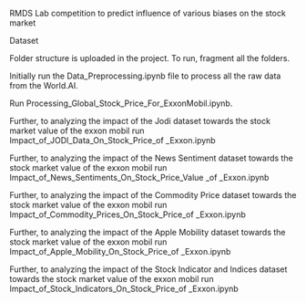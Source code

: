 RMDS Lab competition to predict influence of various biases on the stock market

Dataset

Folder structure is uploaded in the project. To run, fragment all the folders.

Initially run the Data_Preprocessing.ipynb file to process all the raw data from the World.AI.

Run Processing_Global_Stock_Price_For_ExxonMobil.ipynb.

Further, to analyzing the impact of the Jodi dataset towards the stock market value of the exxon mobil run Impact_of_JODI_Data_On_Stock_Price_of _Exxon.ipynb

Further, to analyzing the impact of the News Sentiment dataset towards the stock market value of the exxon mobil run Impact_of_News_Sentiments_On_Stock_Price_Value _of _Exxon.ipynb

Further, to analyzing the impact of the Commodity Price dataset towards the stock market value of the exxon mobil run Impact_of_Commodity_Prices_On_Stock_Price_of _Exxon.ipynb

Further, to analyzing the impact of the Apple Mobility dataset towards the stock market value of the exxon mobil run Impact_of_Apple_Mobility_On_Stock_Price_of _Exxon.ipynb

Further, to analyzing the impact of the Stock Indicator and Indices dataset towards the stock market value of the exxon mobil run Impact_of_Stock_Indicators_On_Stock_Price_of _Exxon.ipynb

